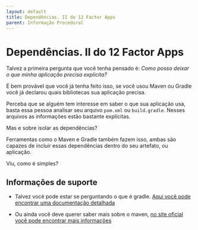 ```yaml
---
layout: default
title: Dependências. II do 12 Factor Apps 
parent: Informação Procedural
---
```

# Dependências. II do 12 Factor Apps

Talvez a primeira pergunta que você tenha pensado é: _Como posso deixar o que minha aplicação 
precisa explicita?_

É bem provável que você já tenha feito isso, se você usou Maven ou Gradle você já
declarou quais bibliotecas  sua aplicação precisa.

Perceba que se alguém tem interesse em saber o que sua aplicação usa, basta
essa pessoa analisar seu arquivo `pom.xml` ou `build.gradle`. Nesses arquivos
as informações estão bastante explícitas.

Mas e sobre isolar as dependências?

Ferramentas como o Maven e Gradle também fazem isso, ambas são capazes
de incluir essas dependências dentro do seu artefato, ou aplicação.

Viu, como é simples?

## Informações de suporte

* Talvez você pode estar se perguntando o que é gradle. [Aqui você pode encontrar uma documentação detalhada](https://gradle.org/)

* Ou ainda você deve querer saber mais sobre o maven, [no site oficial você pode encontrar mais informações](https://maven.apache.org/)


